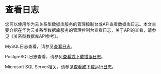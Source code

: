 # 查看日志<a name="zh-cn_topic_0029128267"></a>

您可以使用华为云关系型数据库服务的管理控制台或API查看数据库日志。本文主要介绍在华为云关系型数据库服务的管理控制台查看日志，关于API的查看，请参见《关系型数据库API参考》。

MySQL日志查看，请参见[查看日志](zh-cn_topic_0166037793.md)。

PostgreSQL日志查看，请参见[查看或下载错误日志](查看或下载PostgreSQL错误日志.md)。

Microsoft SQL Server相关，请参见[查看或下载运行日志](查看或下载SQL-Server运行日志.md)。

